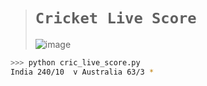 > # `Cricket Live Score`
>
> ![image](https://github.com/imvickykumar999/Cricket-Live-Score-API/assets/50515418/196ca5ef-e75d-4e25-badc-3e289d33a0e7)

```bash
>>> python cric_live_score.py
India 240/10  v Australia 63/3 *
```
